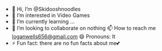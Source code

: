 - 👋 Hi, I’m @Skidooshnoodles
- 👀 I’m interested in Video Games
- 🌱 I’m currently learning ...
- 💞️ I’m looking to collaborate on nothing
 📫 How to reach me loganwells656@gmail.com
   😄 Pronouns: It
- ⚡ Fun fact: there are no fun facts about me💕

<!---
Skidooshnoodles/Skidooshnoodles is a ✨ special ✨ repository because its `README.md` (this file) appears on your GitHub profile.
You can click the Preview link to take a look at your changes.
--->
